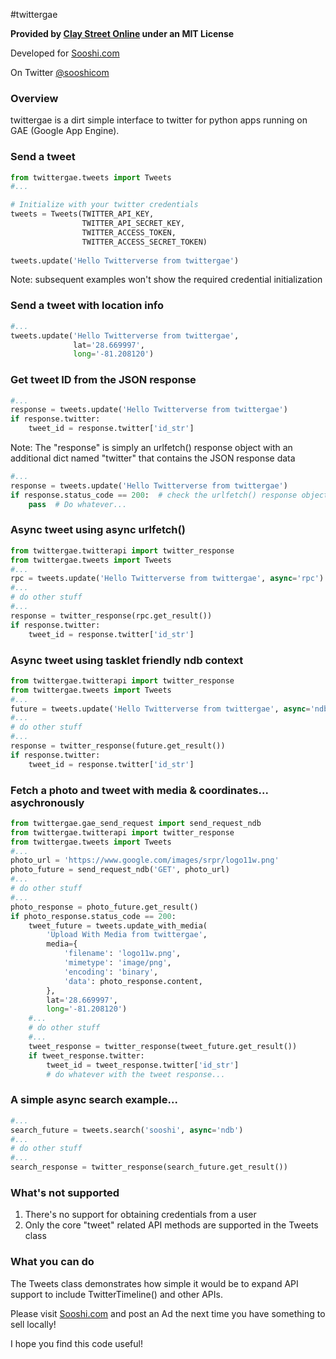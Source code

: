 #twittergae

**Provided by [Clay Street Online](http://www.claystreet.com) under an MIT License**

Developed for [Sooshi.com](https://www.sooshi.com)

On Twitter [@sooshicom](https://twitter.com/sooshicom)

### Overview

twittergae is a dirt simple interface to twitter for python apps running on GAE (Google App Engine).

### Send a tweet

```python
from twittergae.tweets import Tweets
#...

# Initialize with your twitter credentials
tweets = Tweets(TWITTER_API_KEY,
				TWITTER_API_SECRET_KEY,
				TWITTER_ACCESS_TOKEN,
				TWITTER_ACCESS_SECRET_TOKEN)
				
tweets.update('Hello Twitterverse from twittergae')
```

Note: subsequent examples won't show the required credential initialization

### Send a tweet with location info

```python
#...
tweets.update('Hello Twitterverse from twittergae',
              lat='28.669997',
			  long='-81.208120')
```

### Get tweet ID from the JSON response

```python
#...
response = tweets.update('Hello Twitterverse from twittergae')
if response.twitter:
    tweet_id = response.twitter['id_str']
```

Note:
The "response" is simply an urlfetch() response object with an additional
dict named "twitter" that contains the JSON response data

```python
#...
response = tweets.update('Hello Twitterverse from twittergae')
if response.status_code == 200:  # check the urlfetch() response object's status code
    pass  # Do whatever...
```

### Async tweet using async urlfetch()

```python
from twittergae.twitterapi import twitter_response
from twittergae.tweets import Tweets
#...
rpc = tweets.update('Hello Twitterverse from twittergae', async='rpc')
#...
# do other stuff
#...
response = twitter_response(rpc.get_result())
if response.twitter:
    tweet_id = response.twitter['id_str']
```

### Async tweet using tasklet friendly ndb context

```python
from twittergae.twitterapi import twitter_response
from twittergae.tweets import Tweets
#...
future = tweets.update('Hello Twitterverse from twittergae', async='ndb')
#...
# do other stuff
#...
response = twitter_response(future.get_result())
if response.twitter:
    tweet_id = response.twitter['id_str']
```

### Fetch a photo and tweet with media & coordinates... asychronously

```python
from twittergae.gae_send_request import send_request_ndb
from twittergae.twitterapi import twitter_response
from twittergae.tweets import Tweets
#...
photo_url = 'https://www.google.com/images/srpr/logo11w.png'
photo_future = send_request_ndb('GET', photo_url)
#...
# do other stuff
#...
photo_response = photo_future.get_result()
if photo_response.status_code == 200:
    tweet_future = tweets.update_with_media(
	    'Upload With Media from twittergae',
        media={
            'filename': 'logo11w.png',
            'mimetype': 'image/png',
            'encoding': 'binary',
            'data': photo_response.content,
        },
        lat='28.669997',
        long='-81.208120')
    #...
    # do other stuff
    #...
	tweet_response = twitter_response(tweet_future.get_result())
	if tweet_response.twitter:
	    tweet_id = tweet_response.twitter['id_str']
		# do whatever with the tweet response...
```

### A simple async search example...

```python
#...
search_future = tweets.search('sooshi', async='ndb')
#...
# do other stuff
#...
search_response = twitter_response(search_future.get_result())
```

### What's not supported

1. There's no support for obtaining credentials from a user
1. Only the core "tweet" related API methods are supported in the Tweets class

### What you can do

The Tweets class demonstrates how simple it would be to expand API
support to include TwitterTimeline() and other APIs.


Please visit [Sooshi.com](https://www.sooshi.com) and post an Ad
the next time you have something to sell locally!

I hope you find this code useful!
